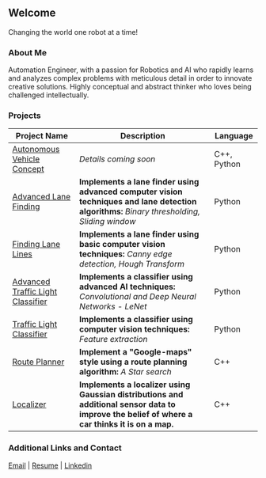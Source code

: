 ## Welcome

Changing the world one robot at a time!

### About Me

Automation Engineer, with a passion for Robotics and AI who rapidly learns and analyzes complex problems with meticulous detail in order to innovate creative solutions. Highly conceptual and abstract thinker who loves being challenged intellectually.

### Projects

| Project Name | Description| Language|
|--------------|------------|---------|
|[Autonomous Vehicle Concept]()|*Details coming soon*| C++, Python
|[Advanced Lane Finding](https://allegranicp.github.io/Advanced-Lane-Finding/)|**Implements a lane finder using advanced computer vision techniques and lane detection algorithms:** *Binary thresholding, Sliding window*| Python|
|[Finding Lane Lines](https://allegranicp.github.io/Finding-Lane-Lines/)|**Implements a lane finder using basic computer vision techniques:** *Canny edge detection, Hough Transform*| Python|
|[Advanced Traffic Light Classifier]()|**Implements a classifier using advanced AI techniques:** *Convolutional and Deep Neural Networks - LeNet*| Python|
|[Traffic Light Classifier]()|**Implements a classifier using computer vision techniques:** *Feature extraction*| Python|
|[Route Planner]()|**Implement a "Google-maps" style using a route planning algorithm:** *A Star search*| C++|
|[Localizer]()|**Implements a localizer using Gaussian distributions and additional sensor data to improve the belief of where a car thinks it is on a map.**| C++|

### Additional Links and Contact

[Email](allegranicp@yahoo.com) | [Resume](http://github.com/) | [Linkedin](https://www.linkedin.com/in/allegra-nichols-0b1252127/)

